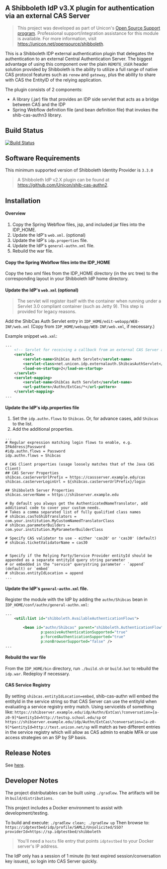 ## A Shibboleth IdP v3.X plugin for authentication via an external CAS Server

> This project was developed as part of Unicon's [Open Source Support program](https://unicon.net/support). Professional support/integration assistance for this module is available. For more information, visit <https://unicon.net/opensource/shibboleth>.

This is a Shibboleth IDP external authentication plugin that delegates the authentication to an external 
Central Authentication Server. The biggest advantage of using this component over the plain 
`REMOTE_USER` header solution provided by Shibboleth is the ability to utilize a full range 
of native CAS protocol features such as `renew` and `gateway`, plus the ability to share with CAS the 
EntityID of the relying application.

The plugin consists of 2 components:
* A library (.jar) file that provides an IDP side servlet that acts as a bridge between CAS and the IDP
* Spring Webflow definition file (and bean definition file) that invokes the shib-cas-authn3 library.

Build Status
-------------------------------------------------------------
[![Build Status](https://travis-ci.org/Unicon/shib-cas-authn3.svg?branch=master)](https://travis-ci.org/Unicon/shib-cas-authn3)

Software Requirements
-------------------------------------------------------------
This minimum supported version of Shibboleth Identity Provider is `3.3.0`

> A Shibboleth IdP v2.X plugin can be found at <https://github.com/Unicon/shib-cas-authn2>.

Installation
---------------------------------------------------------------

#### Overview

1. Copy the Spring Webflow files, jsp, and included jar files into the IDP_HOME.
1. Update the IdP's `web.xml`. (optional)
1. Update the IdP's `idp.properties` file.
1. Update the IdP's `general-authn.xml` file.
1. Rebuild the war file.

#### Copy the Spring Webflow files into the IDP_HOME
Copy the two xml files from the IDP_HOME directory (in the src tree) to the corresponding layout in your Shibboleth IdP home directory.

#### Update the IdP's `web.xml` (optional)
> The servlet will register itself with the container when running under a Servlet 3.0 compliant container (such as Jetty 9).
This step is provided for legacy reasons.

Add the ShibCas Auth Servlet entry in `IDP_HOME/edit-webapp/WEB-INF/web.xml` (Copy from `IDP_HOME/webapp/WEB-INF/web.xml`, if necessary.)

Example snippet `web.xml`:

```xml
...
    <!-- Servlet for receiving a callback from an external CAS Server and continues the IdP login flow -->
    <servlet>
        <servlet-name>ShibCas Auth Servlet</servlet-name>
        <servlet-class>net.unicon.idp.externalauth.ShibcasAuthServlet</servlet-class>
        <load-on-startup>2</load-on-startup>
    </servlet>
    <servlet-mapping>
        <servlet-name>ShibCas Auth Servlet</servlet-name>
        <url-pattern>/Authn/ExtCas/*</url-pattern>
    </servlet-mapping>
...
```

#### Update the IdP's idp.properties file

1. Set the `idp.authn.flows` to `Shibcas`. Or, for advance cases, add `Shibcas` to the list.
1. Add the additional properties.

```
...
# Regular expression matching login flows to enable, e.g. IPAddress|Password
#idp.authn.flows = Password
idp.authn.flows = Shibcas

# CAS Client properties (usage loosely matches that of the Java CAS Client)
## CAS Server Properties
shibcas.casServerUrlPrefix = https://cassserver.example.edu/cas
shibcas.casServerLoginUrl = ${shibcas.casServerUrlPrefix}/login

## Shibboleth Server Properties
shibcas.serverName = https://shibserver.example.edu

# By default you always get the AuthenticatedNameTranslator, add additional code to cover your custom needs.
# Takes a comma separated list of fully qualified class names
# shibcas.casToShibTranslators = com.your.institution.MyCustomNamedTranslatorClass
# shibcas.parameterBuilders = com.your.institution.MyParameterBuilderClass

# Specify CAS validator to use - either 'cas20' or 'cas30' (default)
# shibcas.ticketValidatorName = cas30


# Specify if the Relying Party/Service Provider entityId should be appended as a separate entityId query string parameter
# or embedded in the "service" querystring parameter - `append` (default) or `embed`
# shibcas.entityIdLocation = append
...
```

#### Update the IdP's `general-authn.xml` file.
Register the module with the IdP by adding the `authn/Shibcas` bean in `IDP_HOME/conf/authn/general-authn.xml`:

```xml
...
    <util:list id="shibboleth.AvailableAuthenticationFlows">

        <bean id="authn/Shibcas" parent="shibboleth.AuthenticationFlow"
                p:passiveAuthenticationSupported="true"
                p:forcedAuthenticationSupported="true"
                p:nonBrowserSupported="false" />
...
```


#### Rebuild the war file
From the `IDP_HOME/bin` directory, run `./build.sh` or `build.bat` to rebuild the `idp.war`. Redeploy if necessary.


#### CAS Service Registry
By setting `shibcas.entityIdLocation=embed`, shib-cas-authn will embed the entityId in the service string so that CAS Server
can use the entityId when evaluating a service registry entry match. Using serviceIds of something like: 
`https://shibserver.example.edu/idp/Authn/ExtCas\?conversation=[a-z0-9]*&entityId=http://testsp.school.edu/sp`
or
`https://shibserver.example.edu/idp/Authn/ExtCas\?conversation=[a-z0-9]*&entityId=http://test.unicon.net/sp`
will match as two different entries in the service registry which will allow as CAS admin to enable MFA or use access strategies on an SP by SP basis. 

Release Notes
-------------------------------------------------------------
See [here](https://github.com/Unicon/shib-cas-authn3/releases/).


Developer Notes
-------------------------------------------------------------
The project distributables can be built using `./gradlew`. The artifacts will be in `build/distributions`.

This project includes a Docker environment to assist with development/testing. 

To build and execute: `./gradlew clean; ./gradlew up`
Then browse to: `https://idptestbed/idp/profile/SAML2/Unsolicited/SSO?providerId=https://sp.idptestbed/shibboleth`

> You'll need a `hosts` file entry that points `idptestbed` to your Docker server's IP address. 

The IdP only has a session of 1 minute (to test expired session/conversation key issues), so login into CAS Server quickly.